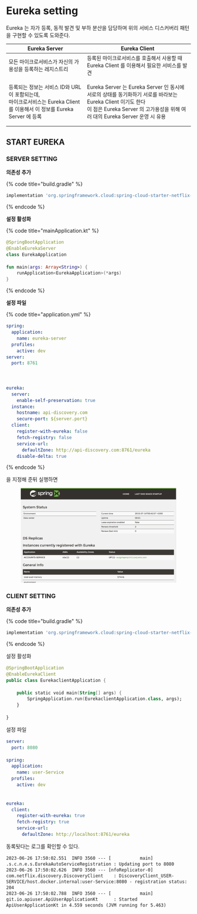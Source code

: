 # Eureka setting

Eureka 는 자가 등록, 동적 발견 및 부하 분산을 담당하며 위의 서비스 디스커버리 패턴을 구현할 수 있도록 도와준다.&#x20;

| Eureka Server                                                                                   | Eureka Client                                                                                                                                       |
| ----------------------------------------------------------------------------------------------- | --------------------------------------------------------------------------------------------------------------------------------------------------- |
| 모든 마이크로서비스가 자신의 가용성을 등록하는 레지스트리                                                                 | 등록된 마이크로서비스를 호출해서 사용할 때 Eureka Client 를 이용해서 필요한 서비스를 발견                                                                                            |
| <p>등록되는 정보는 서비스 ID와 URL 이 포함되는데,<br> 마이크로서비스는 Eureka Client 를 이용해서 이 정보를 Eureka Server 에 등록</p> | <p>Eureka Server 는 Eureka Server 인 동시에 서로의 상태를 동기화하기 서로를 바라보는 Eureka Client 이기도 한다<br>이 점은 Eureka Server 의 고가용성을 위해 여러 대의 Eureka Server 운영 시 유용</p> |



## START EUREKA

### SERVER SETTING

**의존성 추가**

{% code title="build.gradle" %}
```gradle
implementation 'org.springframework.cloud:spring-cloud-starter-netflix-eureka-server'
```
{% endcode %}

**설정 활성화**

{% code title="mainApplication.kt" %}
```kotlin
@SpringBootApplication
@EnableEurekaServer
class EurekaApplication

fun main(args: Array<String>) {
	runApplication<EurekaApplication>(*args)
}
```
{% endcode %}

**설정 파일**

{% code title="application.yml" %}
```yaml
spring:
  application:
    name: eureka-server
  profiles:
    active: dev
server:
  port: 8761



eureka:
  server:
    enable-self-preservation: true
  instance:
    hostname: api-discovery.com
    secure-port: ${server.port}
  client:
    register-with-eureka: false
    fetch-registry: false
    service-url:
      defaultZone: http://api-discovery.com:8761/eureka
    disable-delta: true
```
{% endcode %}

을 지정해 준뒤  실행하면&#x20;

<figure><img src="../../../.gitbook/assets/image (4).png" alt=""><figcaption></figcaption></figure>

### CLIENT SETTING

&#x20;**의존성 추가**

{% code title="build.gradle" %}
```gradle
implementation 'org.springframework.cloud:spring-cloud-starter-netflix-eureka-client'
```
{% endcode %}

설정 활성화

```kotlin
@SpringBootApplication
@EnableEurekaClient
public class EurekaclientApplication {

    public static void main(String[] args) {
        SpringApplication.run(EurekaclientApplication.class, args);
    }

}
```

설정 파일

```yaml
server:
  port: 8080

spring:
  application:
    name: user-Service
  profiles:
    active: dev


eureka:
  client:
    register-with-eureka: true
    fetch-registry: true
    service-url:
      defaultZone: http://localhost:8761/eureka
```

동록됫다는 로그를 확인할 수 있다.

```
2023-06-26 17:50:02.551  INFO 3560 --- [           main] .s.c.n.e.s.EurekaAutoServiceRegistration : Updating port to 8080
2023-06-26 17:50:02.626  INFO 3560 --- [nfoReplicator-0] com.netflix.discovery.DiscoveryClient    : DiscoveryClient_USER-SERVICE/host.docker.internal:user-Service:8080 - registration status: 204
2023-06-26 17:50:02.788  INFO 3560 --- [           main] git.io.apiuser.ApiUserApplicationKt      : Started ApiUserApplicationKt in 4.559 seconds (JVM running for 5.463)
```
